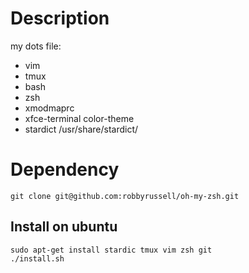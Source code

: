 # Description
my dots file:
* vim
* tmux
* bash
* zsh
* xmodmaprc 
* xfce-terminal color-theme
* stardict
/usr/share/stardict/

# Dependency
```
git clone git@github.com:robbyrussell/oh-my-zsh.git
```
## Install on ubuntu
```
sudo apt-get install stardic tmux vim zsh git
./install.sh
```
